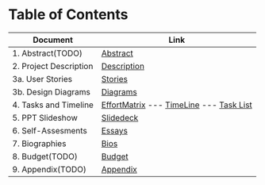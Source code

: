 # Table of Contents

| Document | Link |
| -------- | ---- |
| 1. Abstract(TODO) | [Abstract](1-project-abstract.md)   |
|2. Project Description | [Description](2-project-description.md)|
|3a. User Stories | [Stories](3-user-stories-and-design-diagrams.md)|
|3b. Design Diagrams | [Diagrams](3-user-stories-and-design-diagrams.md)|
|4. Tasks and Timeline | [EffortMatrix](4-project-tasks-and-timeline.md) --- [TimeLine](timeline.png) --- [Task List](04-project-tasks-and-timeline.md)|
|5. PPT Slideshow | [Slidedeck](Fall_Presentation.pdf)||
|6. Self-Assesments | [Essays](6-individual-assesments.md)|
|7. Biographies | [Bios](7-professional-biographies.md)|
|8. Budget(TODO) | [Budget](8-budget.md)|
|9. Appendix(TODO)| [Appendix](9-appendix.md)|
